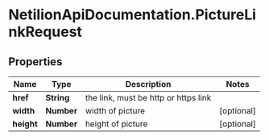 # NetilionApiDocumentation.PictureLinkRequest

## Properties
Name | Type | Description | Notes
------------ | ------------- | ------------- | -------------
**href** | **String** | the link, must be http or https link | 
**width** | **Number** | width of picture | [optional] 
**height** | **Number** | height of picture | [optional] 
